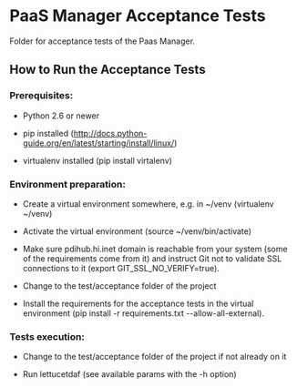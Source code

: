 # PaaS Manager Acceptance Tests

Folder for acceptance tests of the Paas Manager.

## How to Run the Acceptance Tests

### Prerequisites:

- Python 2.6 or newer

- pip installed (http://docs.python-guide.org/en/latest/starting/install/linux/)

- virtualenv installed (pip install virtalenv)

### Environment preparation:

- Create a virtual environment somewhere, e.g. in ~/venv (virtualenv ~/venv)

- Activate the virtual environment (source ~/venv/bin/activate)

- Make sure pdihub.hi.inet domain is reachable from your system (some of the requirements come from it) and instruct Git not to validate SSL connections to it (export GIT\_SSL\_NO\_VERIFY=true).

- Change to the test/acceptance folder of the project

- Install the requirements for the acceptance tests in the virtual environment (pip install -r requirements.txt --allow-all-external).

### Tests execution:

- Change to the test/acceptance folder of the project if not already on it

- Run lettucetdaf (see available params with the -h option)